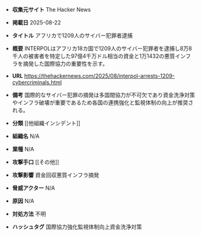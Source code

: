 - **収集元サイト**
The Hacker News

- **掲載日**
2025-08-22

- **タイトル**
アフリカで1209人のサイバー犯罪者逮捕

- **概要**
INTERPOLはアフリカ18カ国で1209人のサイバー犯罪者を逮捕し8万8千人の被害者を特定した97億4千万ドル相当の資金と1万1432の悪質インフラを摘発した国際協力の重要性を示す。

- **URL**
https://thehackernews.com/2025/08/interpol-arrests-1209-cybercriminals.html

- **備考**
国際的なサイバー犯罪の摘発は多国間協力が不可欠であり資金洗浄対策やインフラ破壊が重要であるため各国の連携強化と監視体制の向上が推奨される。

- **分類**
[[他組織インシデント]]

- **組織名**
N/A

- **業種**
N/A

- **攻撃手口**
[[その他]]

- **攻撃影響**
資金回収悪質インフラ摘発

- **脅威アクター**
N/A

- **原因**
N/A

- **対処方法**
不明

- **ハッシュタグ**
国際協力強化監視体制向上資金洗浄対策
